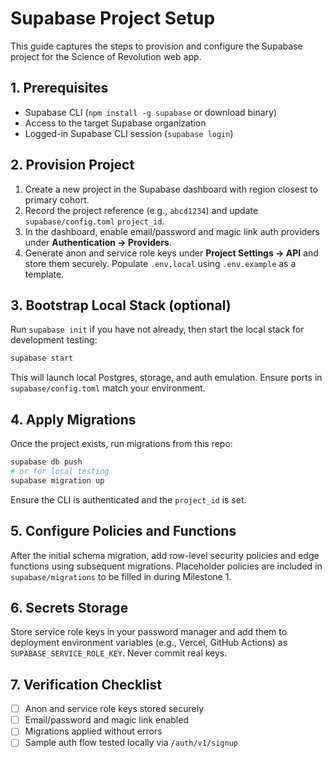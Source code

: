 # Supabase Project Setup

This guide captures the steps to provision and configure the Supabase project for the Science of Revolution web app.

## 1. Prerequisites
- Supabase CLI (`npm install -g supabase` or download binary)
- Access to the target Supabase organization
- Logged-in Supabase CLI session (`supabase login`)

## 2. Provision Project
1. Create a new project in the Supabase dashboard with region closest to primary cohort.
2. Record the project reference (e.g., `abcd1234`) and update `supabase/config.toml` `project_id`.
3. In the dashboard, enable email/password and magic link auth providers under **Authentication → Providers**.
4. Generate anon and service role keys under **Project Settings → API** and store them securely. Populate `.env.local` using `.env.example` as a template.

## 3. Bootstrap Local Stack (optional)
Run `supabase init` if you have not already, then start the local stack for development testing:
```bash
supabase start
```
This will launch local Postgres, storage, and auth emulation. Ensure ports in `supabase/config.toml` match your environment.

## 4. Apply Migrations
Once the project exists, run migrations from this repo:
```bash
supabase db push
# or for local testing
supabase migration up
```
Ensure the CLI is authenticated and the `project_id` is set.

## 5. Configure Policies and Functions
After the initial schema migration, add row-level security policies and edge functions using subsequent migrations. Placeholder policies are included in `supabase/migrations` to be filled in during Milestone 1.

## 6. Secrets Storage
Store service role keys in your password manager and add them to deployment environment variables (e.g., Vercel, GitHub Actions) as `SUPABASE_SERVICE_ROLE_KEY`. Never commit real keys.

## 7. Verification Checklist
- [ ] Anon and service role keys stored securely
- [ ] Email/password and magic link enabled
- [ ] Migrations applied without errors
- [ ] Sample auth flow tested locally via `/auth/v1/signup`
